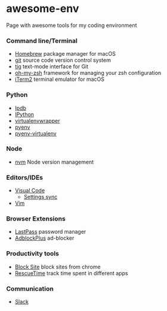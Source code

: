 # awesome-env
Page with awesome tools for my coding environment

### Command line/Terminal

- [Homebrew](https://brew.sh/) package manager for macOS
- [git](https://git-scm.com/book/en/v2/Getting-Started-Installing-Git) source code version control system
- [tig](https://jonas.github.io/tig/) text-mode interface for Git
- [oh-my-zsh](https://github.com/robbyrussell/oh-my-zsh) framework for managing your zsh configuration
- [iTerm2](https://www.iterm2.com/) terminal emulator for macOS

### Python

- [Ipdb](https://github.com/gotcha/ipdb)
- [IPython](http://ipython.org/)
- [virtualenvwrapper](http://virtualenvwrapper.readthedocs.io/en/latest/command_ref.html)
- [pyenv](https://github.com/pyenv/pyenv)
- [pyenv-virtualenv](https://github.com/pyenv/pyenv-virtualenv)

### Node

- [nvm](https://github.com/creationix/nvm) Node version management

### Editors/IDEs

- [Visual Code](https://code.visualstudio.com/)
    - [Settings sync](https://github.com/shanalikhan/code-settings-sync)
- [Vim](http://www.vim.org/)

### Browser Extensions
- [LastPass](http://lastpass.com) password manager
- [AdblockPlus](https://adblockplus.org/) ad-blocker

### Productivity tools

- [Block Site](https://blocksite.co/) block sites from chrome
- [RescueTime](https://rescuetime.com) track time spent in different apps

### Communication

 - [Slack](https://slack.com)
